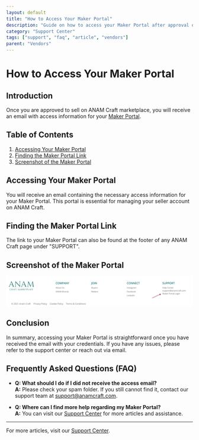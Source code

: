 ```yaml
---
layout: default
title: "How to Access Your Maker Portal"
description: "Guide on how to access your Maker Portal after approval on ANAM Craft marketplace."
category: "Support Center"
tags: ["support", "faq", "article", "vendors"]
parent: "Vendors"
---
```


# How to Access Your Maker Portal

## Introduction

Once you are approved to sell on ANAM Craft marketplace, you will receive an email with access information for your [Maker Portal](https://anamcraft.com/makerportal.php).

## Table of Contents
1. [Accessing Your Maker Portal](#accessing-your-maker-portal)
2. [Finding the Maker Portal Link](#finding-the-maker-portal-link)
3. [Screenshot of the Maker Portal](#screenshot-of-the-maker-portal)

## Accessing Your Maker Portal

You will receive an email containing the necessary access information for your Maker Portal. This portal is essential for managing your seller account on ANAM Craft.

## Finding the Maker Portal Link

The link to your Maker Portal can also be found at the footer of any ANAM Craft page under "SUPPORT".

## Screenshot of the Maker Portal

![Maker Portal Screenshot](/images/Screen_Shot_2022-01-30_at_6.png)

## Conclusion

In summary, accessing your Maker Portal is straightforward once you have received the email with your credentials. If you have any issues, please refer to the support center or reach out via email.

## Frequently Asked Questions (FAQ)

- **Q: What should I do if I did not receive the access email?**  
  **A:** Please check your spam folder. If you still cannot find it, contact our support team at [support@anamcraft.com](mailto:support@anamcraft.com).

- **Q: Where can I find more help regarding my Maker Portal?**  
  **A:** You can visit our [Support Center](https://support.anamcraft.com) for more articles and assistance.
--- 

For more articles, visit our [Support Center](https://support.anamcraft.com).